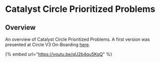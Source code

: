 # Catalyst Circle Prioritized Problems

## Overview&#x20;

An overview of Catalyst Circle Prioritized Problems. A first version was presented at Circle V3 On-Boarding [here](https://youtu.be/qU2b4qu5KqQ?t=2655).&#x20;

{% embed url="https://youtu.be/qU2b4qu5KqQ" %}
